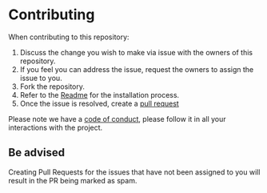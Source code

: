 # Contributing

When contributing to this repository:
1. Discuss the change you wish to make via issue with the owners of this repository.
2. If you feel you can address the issue, request the owners to assign the issue to you.
3. Fork the repository.
4. Refer to the [Readme](https://github.com/himanshusingh335/check_my_news#readme) for the installation process.
5. Once the issue is resolved, create a [pull request](https://opensource.com/article/19/7/create-pull-request-github)

Please note we have a [code of conduct](https://github.com/himanshusingh335/check_my_news/blob/master/CODE_OF_CONDUCT.md), please follow it in all your interactions with the project.

## Be advised

Creating Pull Requests for the issues that have not been assigned to you will result in the PR being marked as spam.
